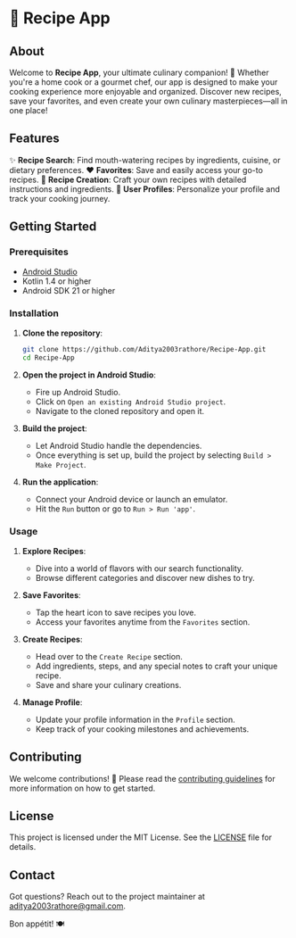 # 🍲 Recipe App

## About

Welcome to **Recipe App**, your ultimate culinary companion! 🎉 Whether you're a home cook or a gourmet chef, our app is designed to make your cooking experience more enjoyable and organized. Discover new recipes, save your favorites, and even create your own culinary masterpieces—all in one place!

## Features

✨ **Recipe Search**: Find mouth-watering recipes by ingredients, cuisine, or dietary preferences.
❤️ **Favorites**: Save and easily access your go-to recipes.
📝 **Recipe Creation**: Craft your own recipes with detailed instructions and ingredients.
👤 **User Profiles**: Personalize your profile and track your cooking journey.

## Getting Started

### Prerequisites

- [Android Studio](https://developer.android.com/studio)
- Kotlin 1.4 or higher
- Android SDK 21 or higher

### Installation

1. **Clone the repository**:
   ```sh
   git clone https://github.com/Aditya2003rathore/Recipe-App.git
   cd Recipe-App
   ```

2. **Open the project in Android Studio**:
   - Fire up Android Studio.
   - Click on `Open an existing Android Studio project`.
   - Navigate to the cloned repository and open it.

3. **Build the project**:
   - Let Android Studio handle the dependencies.
   - Once everything is set up, build the project by selecting `Build > Make Project`.

4. **Run the application**:
   - Connect your Android device or launch an emulator.
   - Hit the `Run` button or go to `Run > Run 'app'`.

### Usage

1. **Explore Recipes**:
   - Dive into a world of flavors with our search functionality.
   - Browse different categories and discover new dishes to try.

2. **Save Favorites**:
   - Tap the heart icon to save recipes you love.
   - Access your favorites anytime from the `Favorites` section.

3. **Create Recipes**:
   - Head over to the `Create Recipe` section.
   - Add ingredients, steps, and any special notes to craft your unique recipe.
   - Save and share your culinary creations.

4. **Manage Profile**:
   - Update your profile information in the `Profile` section.
   - Keep track of your cooking milestones and achievements.

## Contributing

We welcome contributions! 🤗 Please read the [contributing guidelines](CONTRIBUTING.md) for more information on how to get started.

## License

This project is licensed under the MIT License. See the [LICENSE](LICENSE) file for details.

## Contact

Got questions? Reach out to the project maintainer at aditya2003rathore@gmail.com.

Bon appétit! 🍽️
